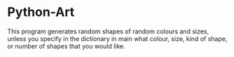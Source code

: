 # Python-Art
This program generates random shapes of random colours and sizes, unless you specify in the dictionary in main what colour, size, kind of shape, or number of shapes that you would like.
